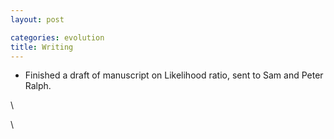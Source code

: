 ```yaml
---
layout: post

categories: evolution
title: Writing
---
```







 








-   Finished a draft of manuscript on Likelihood ratio, sent to Sam and
    Peter Ralph.

\

\

